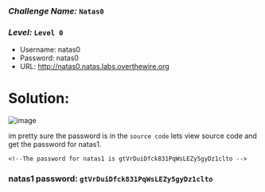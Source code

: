### *Challenge Name:* **`Natas0`**
### *Level:* **`Level 0`**


- Username: natas0
- Password: natas0
- URL: http://natas0.natas.labs.overthewire.org

# Solution:
![image](https://user-images.githubusercontent.com/33517160/115131894-4140a100-a004-11eb-84aa-3ac3a3a419b4.png)

im pretty sure the password is in the `source code` lets view source code and get the password
for natas1.

`<!--The password for natas1 is gtVrDuiDfck831PqWsLEZy5gyDz1clto -->`

### natas1 password: **`gtVrDuiDfck831PqWsLEZy5gyDz1clto`**
